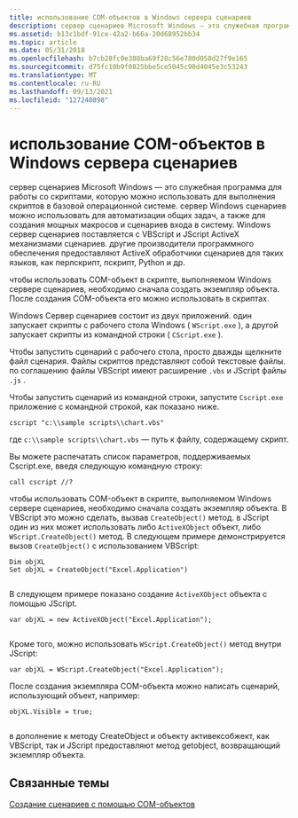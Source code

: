 ```yaml
---
title: использование COM-объектов в Windows сервера сценариев
description: сервер сценариев Microsoft Windows — это служебная программа для работы со скриптами, которую можно использовать для выполнения скриптов в базовой операционной системе.
ms.assetid: b13c1bdf-91ce-42a2-b66a-20d68952bb34
ms.topic: article
ms.date: 05/31/2018
ms.openlocfilehash: b7cb28fc0e388ba69f28c56e780d058d27f9e165
ms.sourcegitcommit: d75fc10b9f0825bbe5ce5045c90d4045e3c53243
ms.translationtype: MT
ms.contentlocale: ru-RU
ms.lasthandoff: 09/13/2021
ms.locfileid: "127240898"
---
```

# <a name="using-com-objects-in-windows-script-host"></a>использование COM-объектов в Windows сервера сценариев

сервер сценариев Microsoft Windows — это служебная программа для работы со скриптами, которую можно использовать для выполнения скриптов в базовой операционной системе. сервер Windows сценариев можно использовать для автоматизации общих задач, а также для создания мощных макросов и сценариев входа в систему. Windows сервер сценариев поставляется с VBScript и JScript ActiveX механизмами сценариев. другие производители программного обеспечения предоставляют ActiveX обработчики сценариев для таких языков, как перлскрипт, пскрипт, Python и др.

чтобы использовать COM-объект в скрипте, выполняемом Windows сервере сценариев, необходимо сначала создать экземпляр объекта. После создания COM-объекта его можно использовать в скриптах.

Windows Сервер сценариев состоит из двух приложений. один запускает скрипты с рабочего стола Windows ( `WScript.exe` ), а другой запускает скрипты из командной строки ( `CScript.exe` ).

Чтобы запустить сценарий с рабочего стола, просто дважды щелкните файл сценария. Файлы скриптов представляют собой текстовые файлы. по соглашению файлы VBScript имеют расширение `.vbs` и JScript файлы `.js` .

Чтобы запустить сценарий из командной строки, запустите `Cscript.exe` приложение с командной строкой, как показано ниже.

```console
cscript "c:\\sample scripts\\chart.vbs"
```

где `c:\\sample scripts\\chart.vbs` — путь к файлу, содержащему скрипт.

Вы можете распечатать список параметров, поддерживаемых Cscript.exe, введя следующую командную строку:

```console
call cscript //?
```

чтобы использовать COM-объект в скрипте, выполняемом Windows сервере сценариев, необходимо сначала создать экземпляр объекта. В VBScript это можно сделать, вызвав `CreateObject()` метод. в JScript один из них может использовать либо `ActiveXObject` объект, либо `WScript.CreateObject()` метод. В следующем примере демонстрируется вызов `CreateObject()` с использованием VBScript:


```VB
Dim objXL
Set objXL = CreateObject("Excel.Application")
 
```



В следующем примере показано создание `ActiveXObject` объекта с помощью JScript.


```JScript
var objXL = new ActiveXObject("Excel.Application");
 
```
Кроме того, можно использовать `WScript.CreateObject()` метод внутри JScript:

```JScript
var objXL = WScript.CreateObject("Excel.Application");
```


После создания экземпляра COM-объекта можно написать сценарий, использующий объект, например:


```VB
objXL.Visible = true;
 
```



в дополнение к методу CreateObject и объекту активексобжект, как VBScript, так и JScript предоставляют метод getobject, возвращающий экземпляр объекта.

## <a name="related-topics"></a>Связанные темы

<dl> <dt>

[Создание сценариев с помощью COM-объектов](scripting-with-com-objects.md)
</dt> </dl>

 

 




